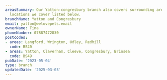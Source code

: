 ```yaml
---
areasSummary: Our Yatton-congresbury branch also covers surrounding areas. See the
  locations we cover listed below.
branchName: Yatton and Congresbury
email: yatton@welovepets.email
ownerName: Tina
phoneNumber: 07887472830
postcodes:
- areas: Langford, Wrington, Udley, Redhill
  code: BS40
- areas: Yatton, Claverham, Cleeve, Congresbury, Brinsea
  code: BS49
pubDate: '2023-05-04'
type: branch
updatedDate: '2025-03-03'
---
```




